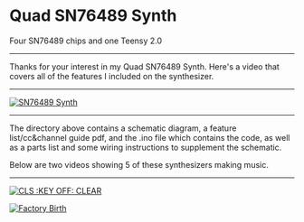 Quad SN76489 Synth
================
Four SN76489 chips and one Teensy 2.0

------------------------------------------------------------------------------------------

Thanks for your interest in my Quad SN76489 Synth.  Here's a video that covers all of the features I included on the synthesizer.

------------------------------------------------------------------------------------------

[![SN76489 Synth](http://www.worldwidewebside.com/pics/tiny_playbutton_sn76489.jpg)](https://www.youtube.com/watch?v=SG-OuPENthE)

------------------------------------------------------------------------------------------

The directory above contains a schematic diagram, a feature list/cc&channel guide pdf, and the .ino file which contains the code, as well as a parts list and some wiring instructions to supplement the schematic.

Below are two videos showing 5 of these synthesizers making music.

------------------------------------------------------------------------------------------

[![CLS :KEY OFF: CLEAR](http://www.worldwidewebside.com/pics/tiny_playbutton_cls.jpg)](https://www.youtube.com/watch?v=GbhIWR-iFkw)

[![Factory Birth](http://www.worldwidewebside.com/pics/tiny_playbutton_factory.jpg)](https://www.youtube.com/watch?v=-AR1PfW5tHM)

